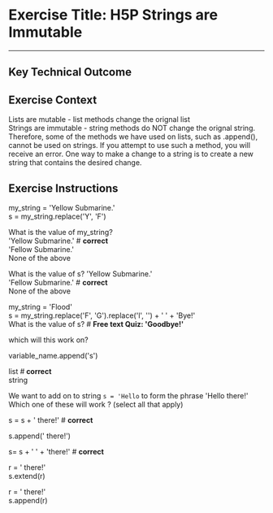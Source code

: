 # Exercise Title: H5P Strings are Immutable
---
## Key Technical Outcome

## Exercise Context
Lists are mutable - list methods change the orignal list<br>
Strings are immutable - string methods do NOT change the orignal string.<br>
Therefore, some of the methods we have used on lists, such as .append(), cannot be used on strings. 
If you attempt to use such a method, you will receive an error. 
One way to make a change to a string is to create a new string that contains the desired change.<br>


## Exercise Instructions

my_string = 'Yellow Submarine.'<br>
s = my_string.replace('Y', 'F')


What is the value of my_string?<br>
'Yellow Submarine.' # <b> correct </b> <br>
'Fellow Submarine.' <br>
None of the above <br>

What is the value of s?
'Yellow Submarine.' <br>
'Fellow Submarine.' # <b> correct </b> <br>
None of the above <br>


my_string = 'Flood'<br>
s = my_string.replace('F', 'G').replace('l', '') + ' ' + 'Bye!'<br>
What is the value of s? # <b> Free text Quiz: 'Goodbye!' </b>
  

which will this work on? <br>

variable_name.append('s') 

list #<b> correct </b> <br>
string
  
We want to add on to string <code>s = 'Hello</code> to form the phrase 'Hello there!'<br>
Which one of these will work ? (select all that apply)

s = s + ' there!'  # <b> correct </b><br> 

s.append(' there!') <br>

s= s + ' ' + 'there!' # <b> correct </b> <br>

r = ' there!' <br>
s.extend(r) <br>

r = ' there!' <br>
s.append(r)

